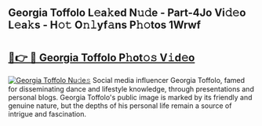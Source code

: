 ## Georgia Toffolo L𝚎a𝚔ed N𝚞𝚍e - Part-4Jo Vi𝚍𝚎o L𝚎a𝚔s - H𝚘𝚝 O𝚗𝚕yf𝚊ns P𝚑𝚘tos 1Wrwf

# <h2><a href="http://kf5f9z.oniu.top/?m=Georgia+Toffolo">🔗👉 🔴 Georgia Toffolo P𝚑ot𝚘𝚜 V𝚒d𝚎o</a></h2>

[![Georgia Toffolo Nu𝚍e𝚜](https://i.imgur.com/0qMVB7G.gif)](http://kf5f9z.oniu.top/?m=Georgia+Toffolo)
Social media influencer Georgia Toffolo, famed for disseminating dance and lifestyle knowledge, through presentations and personal blogs. Georgia Toffolo's public image is marked by its friendly and genuine nature, but the depths of his personal life remain a source of intrigue and fascination.  
